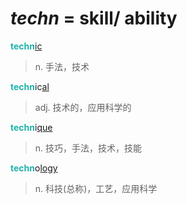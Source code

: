 # _techn_ = skill/ ability

<b style="color: #20B2AA;">techn</b>[ic](-ic.md)
> n. 手法，技术

<b style="color: #20B2AA;">techn</b>ic[al](-al.md)
> adj. 技术的，应用科学的

<b style="color: #20B2AA;">techn</b>i[que](-que.md)
> n. 技巧，手法，技术，技能

<b style="color: #20B2AA;">techn</b>o[logy](-logy.md)
> n. 科技(总称)，工艺，应用科学